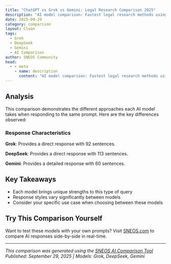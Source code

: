 ```yaml
---
title: "ChatGPT vs Grok vs Gemini: Legal Research Comparison 2025"
description: "AI model comparison: Fastest legal research methods using AI tools in 2025..."
date: 2025-09-29
category: comparison
layout: Clean
tags:
  - Grok
  - DeepSeek
  - Gemini
  - AI Comparison
author: SNEOS Community
head:
  - - meta
    - name: description
      content: "AI model comparison: Fastest legal research methods using AI tools in 2025..."
---
```


<ChatComparison
  title="ChatGPT vs Grok vs Gemini: Legal Research Comparison 2025"
  prompt="Fastest legal research methods using AI tools in 2025"
  :responses='{
    "Grok": "As of 2025, AI tools have transformed legal research by significantly enhancing speed, accuracy, and efficiency. Below are the fastest legal research methods using AI tools, based on trends and advancements up to late 2023, with reasonable projections for 2025. These methods assume widespread adoption of AI in legal workflows, improved natural language processing (NLP), and integration with legal databases.\n\n### 1. Leverage AI-Powered Legal Research Platforms\n   - **Tools to Use**: Platforms like Westlaw Edge, LexisNexis (with Lexis\u002B AI), Casetext (CoCounsel), Ross Intelligence, or emerging AI-first tools.\n   - **How It Works**: These platforms use AI to analyze vast databases of case law, statutes, regulations, and secondary sources in seconds. AI algorithms prioritize relevant results, summarize key points, and predict outcomes based on historical data.\n   - **Fastest Method**:\n     1. Input a natural language query or upload a brief to the platform (e.g., \u0022Find cases on breach of contract in California with damages over $1M\u0022).\n     2. Use AI-generated summaries to skim through cases instead of reading full texts.\n     3. Leverage features like \u201Clitigation analytics\u201D to identify judicial trends or opposing counsel strategies.\n   - **Why It\u2019s Fast**: AI reduces search time from hours to minutes by filtering out irrelevant results and providing actionable insights.\n\n   **2025 Trend**: Enhanced integration of generative AI (like ChatGPT-inspired models) into these platforms will allow for conversational queries and real-time drafting of legal arguments based on search results.\n\n---\n\n### 2. Use AI for Predictive Case Outcome Analysis\n   - **Tools to Use**: Ravel Law (integrated into LexisNexis), Pre/Dicta, or proprietary AI models offered by legal tech startups.\n   - **How It Works**: AI analyzes historical case data, judge behavior, and jurisdictional trends to predict how a case might be decided.\n   - **Fastest Method**:\n     1. Enter case details or legal issues into the tool.\n     2. Get instant statistical insights on likely rulings, settlement probabilities, or successful arguments.\n     3. Focus research only on strategies or precedents aligned with the predicted outcome.\n   - **Why It\u2019s Fast**: Eliminates the need to manually review hundreds of cases for patterns; AI delivers data-driven insights in seconds.\n\n   **2025 Trend**: Predictive models will incorporate real-time data from ongoing cases and social media sentiment, offering even more nuanced forecasts.\n\n---\n\n### 3. Automate Document Review with AI\n   - **Tools to Use**: Kira Systems, Relativity AI, eDiscovery tools, or AI features in Clio or PracticePanther for smaller firms.\n   - **How It Works**: AI scans and categorizes legal documents (contracts, pleadings, discovery materials) to extract relevant clauses, precedents, or contradictions.\n   - **Fastest Method**:\n     1. Upload documents or connect to a cloud-based repository.\n     2. Use AI to tag and summarize key information (e.g., obligations, risks, or case citations).\n     3. Cross-reference extracted data with legal databases for supporting case law or statutes.\n   - **Why It\u2019s Fast**: Cuts down manual review time by 70-90% for large document sets, allowing attorneys to focus on strategy rather than grunt work.\n\n   **2025 Trend**: AI will offer multilingual support and deeper contextual analysis, making it easier to handle international cases or complex regulatory documents.\n\n---\n\n### 4. Utilize Generative AI for Legal Writing and Research Queries\n   - **Tools to Use**: ChatGPT (enterprise legal versions), Google Bard (or successor models), or specialized legal AI assistants like Harvey AI.\n   - **How It Works**: Generative AI answers legal questions, drafts memos, or suggests research angles based on user prompts.\n   - **Fastest Method**:\n     1. Ask a specific question or provide a scenario (e.g., \u201CSummarize the elements of negligence under New York law\u201D).\n     2. Use the AI-generated response as a starting point and verify citations with primary sources.\n     3. Request follow-up drafts for briefs or motions based on the research.\n   - **Why It\u2019s Fast**: Generative AI provides near-instant answers and outlines, reducing the need for initial brainstorming or manual drafting.\n\n   **2025 Trend**: Improved accuracy and ethical guardrails in generative AI will reduce \u201Challucination\u201D risks, with built-in citation checking against legal databases.\n\n---\n\n### 5. Employ AI-Powered Citation and Shepardizing Tools\n   - **Tools to Use**: Fastcase, Shepard\u2019s (via LexisNexis), or AI-enhanced Bluebook tools.\n   - **How It Works**: AI verifies the validity of case law, identifies negative treatment, and suggests related authorities.\n   - **Fastest Method**:\n     1. Input a case or statute citation into the tool.\n     2. Instantly receive a report on whether the authority is still good law, along with linked cases or contradictory rulings.\n     3. Use AI recommendations to explore additional relevant sources.\n   - **Why It\u2019s Fast**: Automates the traditionally time-consuming process of manually checking citations and case history.\n\n   **2025 Trend**: AI will integrate blockchain-like verification for legal data authenticity, ensuring unparalleled reliability in citation tracking.\n\n---\n\n### 6. Collaborate with AI for Real-Time Legal Updates\n   - **Tools to Use**: Bloomberg Law, Docket Alarm, or AI-driven news aggregators tailored for legal updates.\n   - **How It Works**: AI monitors legislative changes, court rulings, and regulatory updates in real time, alerting users to relevant developments.\n   - **Fastest Method**:\n     1. Set personalized alerts for specific jurisdictions, practice areas, or clients.\n     2. Receive AI-curated summaries of new laws or cases as they are published.\n     3. Integrate updates directly into ongoing research or case management systems.\n   - **Why It\u2019s Fast**: Eliminates the need to manually track updates or rely on static newsletters; AI delivers breaking information instantly.\n\n   **2025 Trend**: AI will predict legislative trends based on political and economic data, allowing proactive preparation for potential legal changes.\n\n---\n\n### Best Practices for Speed in 2025\n- **Refine Inputs**: Use precise queries or structured data to train AI tools for better results. Vague inputs lead to irrelevant outputs, even with advanced AI.\n- **Integrate Tools**: Connect AI research platforms with practice management software (e.g., Clio, MyCase) to streamline workflows.\n- **Stay Updated on Tech**: Legal AI evolves rapidly; subscribe to legal tech blogs or attend webinars to learn about new tools or features.\n- **Verify AI Outputs**: While AI saves time, always cross-check critical findings manually or with a second AI tool to avoid errors or ethical pitfalls.\n- **Train Staff**: Ensure your team is proficient in using AI tools to maximize efficiency across the board.\n\n---\n\n### Challenges and Solutions in 2025\n- **Challenge**: Data privacy and security risks with AI platforms handling sensitive legal information.\n  - **Solution**: Use tools compliant with GDPR, CCPA, and ABA ethical guidelines; opt for on-premise or secure cloud solutions.\n- **Challenge**: Over-reliance on AI leading to missed nuances in case law.\n  - **Solution**: Combine AI insights with human judgment; treat AI as a research assistant, not a decision-maker.\n- **Challenge**: High costs of premium AI tools for solo practitioners or small firms.\n  - **Solution**: Explore affordable alternatives like Fastcase or free tiers of generative AI tools for basic research.\n\nBy combining these AI-driven methods with human oversight, legal professionals in 2025 can conduct research at unprecedented speeds\u2014often completing tasks in minutes that once took hours or days. Staying adaptable to new tools and maintaining ethical standards will be key to maximizing these benefits.",
    "DeepSeek": "Of course. Here is a comprehensive guide to the fastest legal research methods using AI tools in 2025, reflecting the current state of the industry.\n\nThe paradigm has shifted from \u0022search and sift\u0022 to **\u0022ask and synthesize.\u0022** Speed now comes from leveraging AI to do the heavy lifting of reading, analyzing, and drafting, while you focus on high-level strategy and validation.\n\n### The Core Principle: The AI-Augmented Workflow\n\nDon\u0027t just use AI as a fancy search bar. Integrate it into a seamless workflow:\n**AI for Speed \u0026 Drafting \u2192 You for Strategy \u0026 Validation \u2192 Traditional Tools for Pinpoint Citation**\n\n---\n\n### Tier 1: The Fastest Methods for Common Tasks\n\nThese are your go-to workflows for maximum efficiency.\n\n#### 1. For Getting a Quick Overview or Framework: Generative AI \u002B \u0022Chat with Data\u0022\n*   **Tool Examples:** ChatGPT (with caution), Claude, Microsoft Copilot, or the built-in chat in Westlaw Precision (Ask Practical Law AI) and Lexis\u002B (Lexis Ask).\n*   **Method:**\n    1.  **Prompt:** Use a detailed, context-rich prompt.\n        *   *Bad Prompt:* \u0022What is promissory estoppel?\u0022\n        *   **Fast \u0026 Effective Prompt:** \u0022Act as a senior corporate lawyer in New York. Provide a concise overview of the elements of a promissory estoppel claim under New York law. Include a summary of the key case, *R.G. Group, Inc. v. Horn \u0026 Hardart Co.*, and list two common defenses.\u0022\n    2.  **Use the AI\u0027s output** as a structured memo or outline. It will give you the framework, key terms, and leading cases in seconds.\n*   **Why it\u0027s Fast:** Bypasses reading dozens of case summaries and secondary sources. You get a synthesized answer immediately.\n\n#### 2. For Drafting Litigation Documents: AI-Powered Drafting Assistants\n*   **Tool Examples:** **Harvey**, **Casetext CoCounsel**, **Lexis\u002B AI** (Drafting tools), **Westlaw Precision** (Drafting Assistant).\n*   **Method:**\n    1.  Upload a complaint, key contracts, or deposition transcripts.\n    2.  **Prompt:** \u0022Based on the uploaded complaint, draft a motion to dismiss for failure to state a claim under FRCP 12(b)(6). Focus on the argument that the plaintiff\u0027s negligence claim is barred by the economic loss doctrine.\u0022\n    3.  The AI will generate a complete, first-draft motion with arguments structured around your specific facts and relevant law.\n*   **Why it\u0027s Fast:** Turns a 3-5 hour drafting task into a 15-minute review and refinement task. It pulls relevant allegations from the source documents for you.\n\n#### 3. For Due Diligence \u0026 Contract Review: AI Contract Analysis\n*   **Tool Examples:** **Kira Systems**, **Relativity**, **CoCounsel**, **Lexis\u002B AI** (Contract Review).\n*   **Method:**\n    1.  Upload a data room of hundreds or thousands of contracts.\n    2.  Use a pre-built or custom AI model to identify and extract specific clauses (e.g., \u0022change of control,\u0022 \u0022termination for convenience,\u0022 \u0022IP assignment\u0022).\n    3.  The AI will generate a report in minutes, highlighting all relevant clauses, potential risks, and deviations from your standard language.\n*   **Why it\u0027s Fast:** Replaces weeks of manual review with minutes of automated analysis. This is arguably the single biggest time-saver AI offers.\n\n#### 4. For Case Law Research \u0026 Shepardizing/KeyCiting: Integrated AI in Traditional Platforms\n*   **Tool Examples:** **Westlaw Precision** (Westlaw Edge AI), **Lexis\u002B** (Lexis\u002B AI), **Bloomberg Law** (Bloomberg AI).\n*   **Method:**\n    1.  Find a key case the old-fashioned way or via an AI chat.\n    2.  Use the integrated AI summary to get a plain-English breakdown of the case\u0027s **procedural posture, outcome, key facts, and reasoning** in 30 seconds instead of reading the whole opinion.\n    3.  Ask the AI: \u0022What are the most-cited cases from this opinion?\u0022 or \u0022How has this case been treated by later courts?\u0022 This supercharges the citator function.\n*   **Why it\u0027s Fast:** Instant case comprehension and validation of its current status.\n\n---\n\n### The 2025 AI Legal Research Stack: A Strategic Overview\n\n| Tool Category | Primary Use Case | Key Players (2025) | Speed Gain |\n| :--- | :--- | :--- | :--- |\n| **Generative AI Chatbots** | Quick overviews, brainstorming, memo outlines, email drafting. | Claude, Microsoft Copilot, GPT-4o | **Extreme.** From zero to a structured draft in seconds. |\n| **Specialized Legal AI** | Deep legal research, drafting motions, contract analysis, deposition prep. | **Casetext CoCounsel**, **Harvey**, **Lexis\u002B AI**, **Westlaw Edge AI** | **Very High.** Leverages legal-specific models for accurate, actionable work product. |\n| **AI Contract Analytics** | M\u0026A Due Diligence, compliance review, lease abstraction. | **Kira**, **Relativity**, **LawGeex**, **Evisort** | **Transformative.** Reduces document review from weeks to hours. |\n| **AI-Powered Traditional** | Fast case reading, citator analysis, finding related statutes. | **Westlaw Precision**, **Lexis\u002B**, **Bloomberg Law** | **High.** Drastically cuts down time spent inside familiar platforms. |\n\n---\n\n### Critical Best Practices for Speed \u0026 Safety in 2025\n\nSpeed is useless without accuracy. These rules are non-negotiable.\n\n1.  **Never Trust, Always Verify:** Treat every AI output as a potentially brilliant but careless first-year associate. **You are ultimately responsible for the work product.**\n2.  **Check the Citations:** AI hallucinations are still a reality. Every single case or statute cited by an AI must be clicked on, read, and validated in the original source (Westlaw, Lexis, etc.).\n3.  **Know Your Tool\u0027s Data Source:**\n    *   **General AI (Claude, Copilot):** Trained on the general internet. Great for frameworks but not for specific law. **Never input confidential client data.**\n    *   **Legal-Specific AI (CoCounsel, Lexis\u002B AI):** Grounded in vetted legal databases (cases, statutes, treatises). Far more reliable for legal reasoning and citation.\n4.  **Master the Prompt:** Speed comes from precise prompting. Use the **IRAC** method:\n    *   **I**ssue: \u0022Regarding a breach of fiduciary duty claim by a minority shareholder...\u0022\n    *   **R**ule: \u0022What is the standard for a controlling shareholder\u0027s duty of loyalty in Delaware?\u0022\n    *   **A**nalysis: \u0022Apply that standard to a scenario where the controlling shareholder approves a merger that benefits them personally.\u0022\n    *   **C**onclusion: \u0022What is the likely outcome?\u0022\n5.  **Use AI for Process, Not Just Product:** Use AI to summarize depositions, organize exhibits, and identify themes across documents. This \u0022invisible\u0022 work is where massive time savings are found.\n\n### The Fastest Possible Workflow in 2025: A Practical Example\n\n**Task:** Respond to a Motion for Summary Judgment in an employment discrimination case.\n\n1.  **(30 seconds):** Upload the Motion and key exhibits into **Casetext CoCounsel**.\n2.  **(2 minutes):** Prompt: \u0022Review the uploaded motion for summary judgment. Identify the movant\u0027s strongest and weakest arguments. Draft a section of the opposition brief attacking the weakest argument, citing to the record and relevant case law from the 2nd Circuit.\u0022\n3.  **(10 minutes):** Review the AI-generated draft. Check the cases it cited by clicking through to the official reporter. Correct any mischaracterizations.\n4.  **(5 minutes):** Use **Westlaw Precision** to Shepardize/KeyCite the key cases in your draft to ensure they are still good law.\n5.  **(15 minutes):** Repeat the process for other sections, or use the generated framework to draft the rest yourself.\n\n**Total Time:** ~30-45 minutes for a first draft that would have taken 3-4 hours manually.\n\n**Conclusion:** In 2025, the fastest legal researcher isn\u0027t the one who can Boolean search the best; it\u0027s the one who can most effectively **orchestrate a suite of AI tools** to generate, validate, and refine legal analysis at unprecedented speed.",
    "Gemini": "By 2025, AI-powered legal research methods will be significantly faster and more efficient than those available today. Here\u0027s a breakdown of the fastest legal research methods using AI tools, categorized for clarity:\n\n**1. Hyper-Personalized \u0026 Proactive Research with AI Agents:**\n\n*   **Concept:**  The legal landscape will have moved beyond simple AI assistants.  Instead, each legal professional will have a personalized AI agent that proactively monitors legal databases, news, and emerging trends relevant to their practice area and specific cases.\n\n*   **How it works:**\n    *   **Continuous Monitoring:** AI agents constantly scan legal databases (LexisNexis, Westlaw, vLex, specialized databases, etc.), legislative updates, regulatory changes, and even public commentary (legal blogs, social media related to legal topics).\n    *   **Predictive Analysis:**  Based on historical data, case outcomes, and emerging legal trends, the AI agent predicts potential issues and proactively suggests relevant case law, statutes, and arguments *before* you even begin actively researching.\n    *   **Dynamic Learning:** The agent learns from your past searches, your preferred sources, and the feedback you provide, continuously refining its understanding of your needs and becoming more accurate over time.\n    *   **Multi-Modal Input:** Accepting instructions in various formats: voice commands, natural language text, uploaded documents, or even by drawing diagrams representing legal arguments.\n*   **Speed Advantage:** Reduces initial search time drastically.  You start with a curated set of highly relevant materials rather than sifting through irrelevant results.\n\n**2.  Contextual Understanding \u0026 Semantic Search:**\n\n*   **Concept:** AI will understand the *meaning* of legal concepts and the nuances of legal language, allowing for more precise and comprehensive searches.\n\n*   **How it works:**\n    *   **Beyond Keyword Matching:** Moves beyond simple keyword-based searches to understand the underlying *semantic relationships* between legal concepts.  For example, searching for \u0022breach of contract\u0022 will automatically include related concepts like \u0022failure to perform,\u0022 \u0022material breach,\u0022 and relevant remedies.\n    *   **Natural Language Processing (NLP) Mastery:**  Advanced NLP allows you to phrase queries in plain English, as if you were explaining the issue to a colleague. The AI parses the query, identifies the key legal issues, and retrieves relevant results.\n    *   **Contextual Awareness:**  AI understands the context of your search based on previous interactions, the jurisdiction of the case, and other relevant factors, filtering out irrelevant results and prioritizing the most relevant ones.\n    *   **Legal Concept Graph:**  AI uses a vast knowledge graph of legal concepts, statutes, and case law to identify hidden connections and arguments that might not be immediately apparent.\n*   **Speed Advantage:** Significantly reduces the time spent sifting through irrelevant results. Provides more comprehensive and insightful results with fewer search iterations.\n\n**3.  AI-Powered Case Summarization \u0026 Analysis:**\n\n*   **Concept:**  AI automatically summarizes cases, highlighting key facts, legal issues, holdings, and reasoning.  It also analyzes cases to identify strengths, weaknesses, and potential arguments.\n\n*   **How it works:**\n    *   **Automated Case Briefing:** Instantly generates concise and accurate summaries of lengthy court opinions, saving hours of reading time.\n    *   **Sentiment Analysis:** Analyzes the language used in court opinions to gauge the judge\u0027s attitude towards the parties and the legal arguments, providing insights into the likely outcome of similar cases.\n    *   **Precedent Identification:**  Identifies the strongest and most persuasive precedents based on factors such as the jurisdiction, the court level, the similarity of facts, and the age of the case.\n    *   **Adverse Authority Detection:**  Flags cases that are unfavorable to your position, even if you haven\u0027t explicitly searched for them, helping you prepare counter-arguments.\n    *   **Argument Strength Assessment:** Evaluates the strength of different legal arguments based on the relevant case law, statutes, and legal scholarship.\n*   **Speed Advantage:** Reduces time spent reading and analyzing cases. Quickly identifies key precedents and potential weaknesses in your arguments.\n\n**4.  Visualized Legal Research \u0026 Knowledge Discovery:**\n\n*   **Concept:** AI uses data visualization techniques to reveal hidden patterns and relationships within legal data, facilitating faster comprehension and knowledge discovery.\n\n*   **How it works:**\n    *   **Network Graphs:**  Displays connections between cases, statutes, and legal concepts in a visual format, allowing you to quickly identify key relationships and understand the broader legal landscape.  This is especially useful for understanding complex legal doctrines.\n    *   **Timeline Visualizations:**  Creates interactive timelines of legal events, allowing you to trace the development of legal principles over time and identify key turning points.\n    *   **Jurisdictional Heatmaps:**  Visually represents the prevalence of different legal issues across different jurisdictions, helping you identify the most favorable forum for your case.\n    *   **Data-Driven Insights:** Provides data visualizations that highlight trends, patterns, and anomalies in legal data, helping you identify potential areas of risk and opportunity.\n*   **Speed Advantage:** Accelerates comprehension of complex legal concepts and relationships. Uncovers hidden patterns and insights that might not be apparent through traditional research methods.\n\n**5.  Real-time Collaboration \u0026 AI-Assisted Legal Writing:**\n\n*   **Concept:** AI tools facilitate real-time collaboration on legal research and writing, providing automated feedback and suggestions.\n\n*   **How it works:**\n    *   **Shared Research Spaces:**  Allows multiple legal professionals to collaborate on legal research projects in real-time, sharing search results, annotations, and insights.\n    *   **AI-Powered Legal Writing Assistants:**  Provides real-time feedback on your legal writing, suggesting improvements to grammar, style, and clarity.  Also suggests relevant legal authorities and arguments to support your claims.\n    *   **Automated Citation Checking:**  Automatically verifies the accuracy of citations and identifies potential Shepard\u0027s warnings.\n    *   **Personalized Legal Templates:** Generates legal documents based on your specific needs, using AI to fill in the relevant information and tailor the language to the specific circumstances of the case.\n*   **Speed Advantage:** Streamlines collaboration and improves the quality and efficiency of legal writing. Reduces the risk of errors and omissions.\n\n**Key Enablers \u0026 Considerations for 2025:**\n\n*   **More Powerful AI Models:** Advancements in large language models (LLMs) and other AI techniques will significantly improve the accuracy and effectiveness of legal AI tools.\n*   **Data Availability \u0026 Integration:**  Access to comprehensive and up-to-date legal data is essential for AI-powered legal research.  Seamless integration of data from various sources will be crucial.\n*   **Explainable AI (XAI):**  Legal professionals will demand transparency and explainability from AI tools.  Understanding *why* an AI tool reached a particular conclusion will be essential for building trust and ensuring accountability.\n*   **Ethical Considerations:**  AI bias, privacy, and security will be major concerns.  Legal AI tools must be developed and used ethically and responsibly.\n*   **User Interface/User Experience (UI/UX):**  Intuitive and user-friendly interfaces will be essential for widespread adoption of AI-powered legal research tools.\n*   **Cost:** The cost of these tools will need to become more accessible for solo practitioners and small firms to ensure equitable access to justice.\n\n**In summary, the fastest legal research methods in 2025 will rely on AI agents that proactively monitor the legal landscape, understand the context and meaning of legal concepts, provide automated summaries and analyses, visualize legal data, and facilitate real-time collaboration.  These advancements will empower legal professionals to conduct more efficient, comprehensive, and insightful legal research than ever before.**\n"
  }'
  published-date="15:49"
/>

## Analysis

This comparison demonstrates the different approaches each AI model takes when responding to the same prompt. Here are the key differences observed:

### Response Characteristics

**Grok**: Provides a direct response with 92 sentences. 

**DeepSeek**: Provides a direct response with 113 sentences. 

**Gemini**: Provides a detailed response with 60 sentences. 

## Key Takeaways

- Each model brings unique strengths to this type of query
- Response styles vary significantly between models
- Consider your specific use case when choosing between these models

## Try This Comparison Yourself

Want to test these models with your own prompts? Visit [SNEOS.com](https://sneos.com) to compare AI responses side-by-side in real-time.

---

*This comparison was generated using the [SNEOS AI Comparison Tool](https://sneos.com)*
*Published: September 29, 2025 | Models: Grok, DeepSeek, Gemini*

